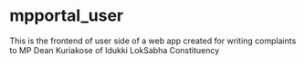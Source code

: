 # mpportal_user
This is the frontend of user side of a web app created for writing complaints to MP Dean Kuriakose of Idukki LokSabha Constituency
